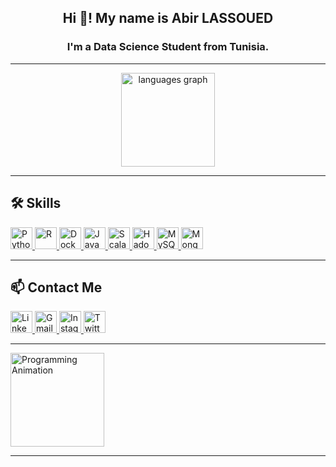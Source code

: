 <h2 align="center">Hi 👋! My name is Abir LASSOUED</h2>
<h3 align="center">I'm a Data Science Student from Tunisia.</h3>

---

<div align="center">
  <img src="https://github-readme-stats.vercel.app/api/top-langs?username=AbirLassoued&locale=en&hide_title=false&layout=compact&card_width=320&langs_count=5&theme=dracula&hide_border=false" height="150" alt="languages graph" />
</div>

---

<h2 align="left">🛠 Skills</h2>

<div align="left">
  <a href="https://www.python.org" target="_blank">
    <img src="https://img.shields.io/static/v1?message=Python&logo=python&color=306998&logoColor=white&labelColor=306998&style=for-the-badge" height="35" alt="Python" />
  </a>
  <a href="https://www.r-project.org" target="_blank">
    <img src="https://img.shields.io/static/v1?message=R&logo=r&color=276DC3&logoColor=white&labelColor=276DC3&style=for-the-badge" height="35" alt="R" />
  </a>
  <a href="https://www.docker.com" target="_blank">
    <img src="https://img.shields.io/static/v1?message=Docker&logo=docker&color=2496ED&logoColor=white&labelColor=2496ED&style=for-the-badge" height="35" alt="Docker" />
  </a>
  <a href="https://www.java.com" target="_blank">
    <img src="https://img.shields.io/static/v1?message=Java&logo=java&color=007396&logoColor=white&labelColor=007396&style=for-the-badge" height="35" alt="Java" />
  </a>
  <a href="https://www.scala-lang.org" target="_blank">
    <img src="https://img.shields.io/static/v1?message=Scala&logo=scala&color=DC322F&logoColor=white&labelColor=DC322F&style=for-the-badge" height="35" alt="Scala" />
  </a>
  <a href="https://hadoop.apache.org" target="_blank">
    <img src="https://img.shields.io/static/v1?message=Hadoop&logo=hadoop&color=66CCFF&logoColor=white&labelColor=66CCFF&style=for-the-badge" height="35" alt="Hadoop" />
  </a>
  <a href="https://www.mysql.com" target="_blank">
    <img src="https://img.shields.io/static/v1?message=MySQL&logo=mysql&color=4479A1&logoColor=white&labelColor=4479A1&style=for-the-badge" height="35" alt="MySQL" />
  </a>
  <a href="https://www.mongodb.com" target="_blank">
    <img src="https://img.shields.io/static/v1?message=MongoDB&logo=mongodb&color=47A248&logoColor=white&labelColor=47A248&style=for-the-badge" height="35" alt="MongoDB" />
  </a>
</div>

---

<h2 align="left">📫 Contact Me</h2>

<div align="left">
  <a href="https://www.linkedin.com/in/lassoued-abir" target="_blank">
    <img src="https://img.shields.io/static/v1?message=LinkedIn&logo=linkedin&label=&color=0077B5&logoColor=white&labelColor=&style=for-the-badge" height="35" alt="LinkedIn" />
  </a>
  <a href="mailto:arilassoued7@gmail.com" target="_blank">
    <img src="https://img.shields.io/static/v1?message=Gmail&logo=gmail&label=&color=D14836&logoColor=white&labelColor=&style=for-the-badge" height="35" alt="Gmail" />
  </a>
  <a href="https://www.instagram.com/abir.lassoued_/" target="_blank">
    <img src="https://img.shields.io/static/v1?message=Instagram&logo=instagram&label=&color=E4405F&logoColor=white&labelColor=&style=for-the-badge" height="35" alt="Instagram" />
  </a>
  <a href="https://twitter.com/YourTwitterUsername" target="_blank">
    <img src="https://img.shields.io/static/v1?message=Twitter&logo=twitter&label=&color=1DA1F2&logoColor=white&labelColor=&style=for-the-badge" height="35" alt="Twitter" />
  </a>
</div>

---

<img align="center" height="150" src="https://camo.githubusercontent.com/67e7a47ef6efb185f8e7e69c0b3e3efc09d3a72c0b06ed7e63c2a3f9b4a7b953/68747470733a2f2f696d672e736869656c64732e696f2f62616467652f5472616e736c617467732d3032333030362e7376673f7374796c653d666f722d7468652d6261646765266c6f676f3d5472616e736c6174677326746c6f676f436f6c6f723d776869746526636f6c6f723d253233464641453141" alt="Programming Animation" />

---
